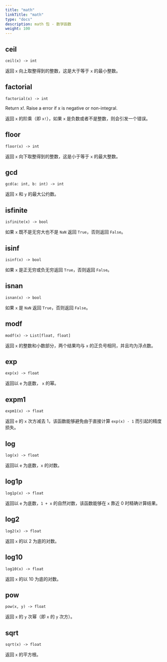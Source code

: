 ```yaml
---
title: "math"
linkTitle: "math"
type: "docs"
description: math 包 - 数学函数
weight: 100
---
```

## ceil

`ceil(x) -> int`

返回 `x` 向上取整得到的整数，这是大于等于 `x` 的最小整数。

## factorial

`factorial(x) -> int`

Return x!. Raise a error if x is negative or non-integral.

返回 `x` 的阶乘（即 `x!`），如果 `x` 是负数或者不是整数，则会引发一个错误。

## floor

`floor(x) -> int`

返回 `x` 向下取整得到的整数，这是小于等于 `x` 的最大整数。

## gcd

`gcd(a: int, b: int) -> int`

返回 `x` 和 `y` 的最大公约数。

## isfinite

`isfinite(x) -> bool`

如果 `x` 既不是无穷大也不是 `NaN` 返回 `True`，否则返回 `False`。

## isinf

`isinf(x) -> bool`

如果 `x` 是正无穷或负无穷返回 `True`，否则返回 `False`。

## isnan

`isnan(x) -> bool`

如果 `x` 是 `NaN` 返回 `True`，否则返回 `False`。

## modf

`modf(x) -> List[float, float]`

返回 `x` 的整数和小数部分，两个结果均与 `x` 的正负号相同，并且均为浮点数。

## exp

`exp(x) -> float`

返回以 `e` 为底数， `x` 的幂。

## expm1

`expm1(x) -> float`

返回 `e` 的 `x` 次方减去 1，该函数能够避免由于直接计算 `exp(x) - 1` 而引起的精度损失。

## log

`log(x) -> float`

返回以 `e` 为底数，`x` 的对数。

## log1p

`log1p(x) -> float`

返回以 `e` 为底数，`1 + x` 的自然对数，该函数能够在 `x` 靠近 0 时精确计算结果。

## log2

`log2(x) -> float`

返回 `x` 的以 2 为底的对数。

## log10

`log10(x) -> float`

返回 `x` 的以 10 为底的对数。

## pow

`pow(x, y) -> float`

返回 `x` 的 `y` 次幂（即 `x` 的 `y` 次方）。

## sqrt

`sqrt(x) -> float`

返回 `x` 的平方根。
